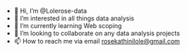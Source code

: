 - 👋 Hi, I’m @Lolerose-data
- 👀 I’m interested in all things data analysis
- 🌱 I’m currently learning Web scoping 
- 💞️ I’m looking to collaborate on any data analysis projects 
- 📫 How to reach me via email rosekathinilole@gmail.com 

<!---
Lolerose-data/Lolerose-data is a ✨ special ✨ repository because its `README.md` (this file) appears on your GitHub profile.
You can click the Preview link to take a look at your changes.
--->
